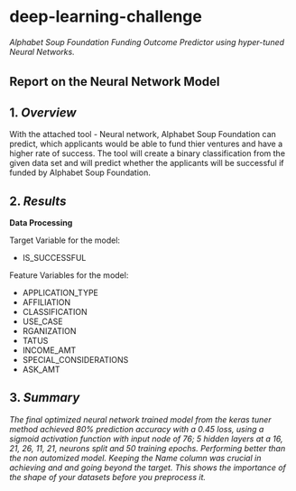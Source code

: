 # deep-learning-challenge
###### Alphabet Soup Foundation Funding Outcome Predictor using hyper-tuned Neural Networks.


## Report on the Neural Network Model

## 1. *Overview*
With the attached tool - Neural network, Alphabet Soup Foundation can predict, which applicants would be able to fund thier ventures and have a higher rate of success.  The tool will create a binary classification from the given data set and will predict whether the applicants will be successful if funded by Alphabet Soup Foundation.  

## 2. *Results*
**Data Processing**

Target Variable for the model:
- IS_SUCCESSFUL

Feature Variables for the model:

- APPLICATION_TYPE
- AFFILIATION
- CLASSIFICATION
- USE_CASE
- RGANIZATION
- TATUS
- INCOME_AMT
- SPECIAL_CONSIDERATIONS
- ASK_AMT

## 3. *Summary* ##
*The final optimized neural network trained model from the keras tuner method achieved 80% prediction accuracy with a 0.45 loss, using a sigmoid activation function with input node of 76; 5 hidden layers at a 16, 21, 26, 11, 21, neurons split and 50 training epochs. Performing better than the non automized model. Keeping the Name column was crucial in achieving and and going beyond the target. This shows the importance of the shape of your datasets before you preprocess it.*
